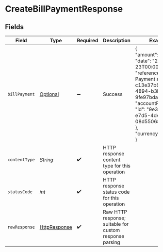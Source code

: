 # CreateBillPaymentResponse


## Fields

| Field                                                                                                                                                                                                                  | Type                                                                                                                                                                                                                   | Required                                                                                                                                                                                                               | Description                                                                                                                                                                                                            | Example                                                                                                                                                                                                                |
| ---------------------------------------------------------------------------------------------------------------------------------------------------------------------------------------------------------------------- | ---------------------------------------------------------------------------------------------------------------------------------------------------------------------------------------------------------------------- | ---------------------------------------------------------------------------------------------------------------------------------------------------------------------------------------------------------------------- | ---------------------------------------------------------------------------------------------------------------------------------------------------------------------------------------------------------------------- | ---------------------------------------------------------------------------------------------------------------------------------------------------------------------------------------------------------------------- |
| `billPayment`                                                                                                                                                                                                          | [Optional<BillPayment>](../../models/components/BillPayment.md)                                                                                                                                                        | :heavy_minus_sign:                                                                                                                                                                                                     | Success                                                                                                                                                                                                                | {<br/>"amount": 22,<br/>"date": "2022-10-23T00:00:00.000Z",<br/>"reference": "Bill Payment against bill c13e37b6 dfaa-4894-b3be-9fe97bda9f44",<br/>"accountRef": {<br/>"id": "9e32cbf8-e7d5-4d4d-a593-08d550682aab"<br/>},<br/>"currencyRate": 1<br/>} |
| `contentType`                                                                                                                                                                                                          | *String*                                                                                                                                                                                                               | :heavy_check_mark:                                                                                                                                                                                                     | HTTP response content type for this operation                                                                                                                                                                          |                                                                                                                                                                                                                        |
| `statusCode`                                                                                                                                                                                                           | *int*                                                                                                                                                                                                                  | :heavy_check_mark:                                                                                                                                                                                                     | HTTP response status code for this operation                                                                                                                                                                           |                                                                                                                                                                                                                        |
| `rawResponse`                                                                                                                                                                                                          | [HttpResponse<InputStream>](https://docs.oracle.com/en/java/javase/11/docs/api/java.net.http/java/net/http/HttpResponse.html)                                                                                          | :heavy_check_mark:                                                                                                                                                                                                     | Raw HTTP response; suitable for custom response parsing                                                                                                                                                                |                                                                                                                                                                                                                        |